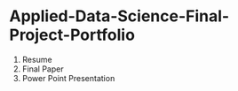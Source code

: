 # Applied-Data-Science-Final-Project-Portfolio
1. Resume
2. Final Paper
3. Power Point Presentation
